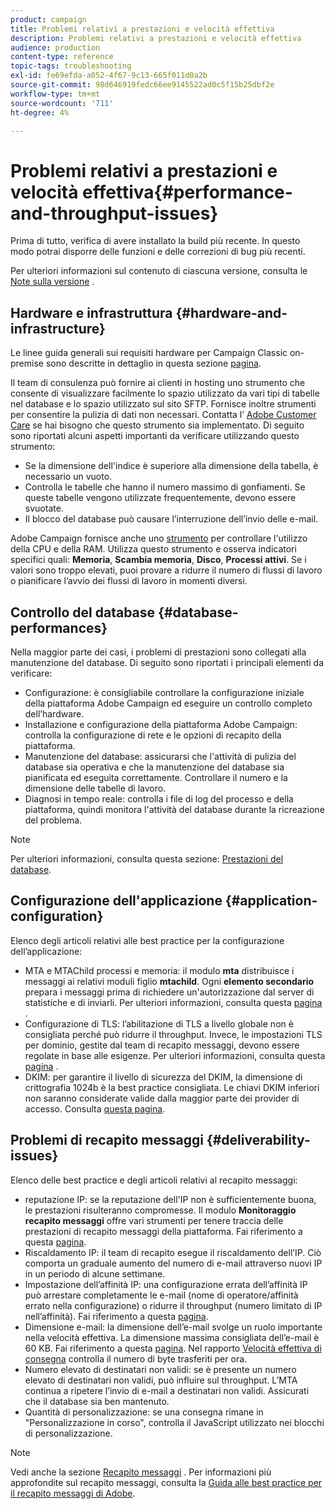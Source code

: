 ```yaml
---
product: campaign
title: Problemi relativi a prestazioni e velocità effettiva
description: Problemi relativi a prestazioni e velocità effettiva
audience: production
content-type: reference
topic-tags: troubleshooting
exl-id: fe69efda-a052-4f67-9c13-665f011d0a2b
source-git-commit: 98d646919fedc66ee9145522ad0c5f15b25dbf2e
workflow-type: tm+mt
source-wordcount: '711'
ht-degree: 4%

---
```


# Problemi relativi a prestazioni e velocità effettiva{#performance-and-throughput-issues}

Prima di tutto, verifica di avere installato la build più recente. In questo modo potrai disporre delle funzioni e delle correzioni di bug più recenti.

Per ulteriori informazioni sul contenuto di ciascuna versione, consulta le [Note sulla versione](../../rn/using/latest-release.md) .

## Hardware e infrastruttura {#hardware-and-infrastructure}

Le linee guida generali sui requisiti hardware per Campaign Classic on-premise sono descritte in dettaglio in questa sezione [pagina](https://helpx.adobe.com/it/campaign/kb/hardware-sizing-guide.html).

Il team di consulenza può fornire ai clienti in hosting uno strumento che consente di visualizzare facilmente lo spazio utilizzato da vari tipi di tabelle nel database e lo spazio utilizzato sul sito SFTP. Fornisce inoltre strumenti per consentire la pulizia di dati non necessari. Contatta l’ [Adobe Customer Care](https://helpx.adobe.com/it/enterprise/admin-guide.html/enterprise/using/support-for-experience-cloud.ug.html) se hai bisogno che questo strumento sia implementato. Di seguito sono riportati alcuni aspetti importanti da verificare utilizzando questo strumento:

* Se la dimensione dell&#39;indice è superiore alla dimensione della tabella, è necessario un vuoto.
* Controlla le tabelle che hanno il numero massimo di gonfiamenti. Se queste tabelle vengono utilizzate frequentemente, devono essere svuotate.
* Il blocco del database può causare l’interruzione dell’invio delle e-mail.

Adobe Campaign fornisce anche uno [strumento](../../production/using/monitoring-processes.md#manual-monitoring) per controllare l&#39;utilizzo della CPU e della RAM. Utilizza questo strumento e osserva indicatori specifici quali: **Memoria**, **Scambia memoria**, **Disco**, **Processi attivi**. Se i valori sono troppo elevati, puoi provare a ridurre il numero di flussi di lavoro o pianificare l’avvio dei flussi di lavoro in momenti diversi.

## Controllo del database {#database-performances}

Nella maggior parte dei casi, i problemi di prestazioni sono collegati alla manutenzione del database. Di seguito sono riportati i principali elementi da verificare:

* Configurazione: è consigliabile controllare la configurazione iniziale della piattaforma Adobe Campaign ed eseguire un controllo completo dell’hardware.
* Installazione e configurazione della piattaforma Adobe Campaign: controlla la configurazione di rete e le opzioni di recapito della piattaforma.
* Manutenzione del database: assicurarsi che l&#39;attività di pulizia del database sia operativa e che la manutenzione del database sia pianificata ed eseguita correttamente. Controllare il numero e la dimensione delle tabelle di lavoro.
* Diagnosi in tempo reale: controlla i file di log del processo e della piattaforma, quindi monitora l&#39;attività del database durante la ricreazione del problema.

>[!NOTE]
>
>Per ulteriori informazioni, consulta questa sezione: [Prestazioni del database](../../production/using/database-performances.md).

## Configurazione dell&#39;applicazione {#application-configuration}

Elenco degli articoli relativi alle best practice per la configurazione dell’applicazione:

* MTA e MTAChild processi e memoria: il modulo **mta** distribuisce i messaggi ai relativi moduli figlio **mtachild**. Ogni **elemento secondario** prepara i messaggi prima di richiedere un&#39;autorizzazione dal server di statistiche e di inviarli. Per ulteriori informazioni, consulta questa [pagina](../../installation/using/email-deliverability.md) .
* Configurazione di TLS: l’abilitazione di TLS a livello globale non è consigliata perché può ridurre il throughput. Invece, le impostazioni TLS per dominio, gestite dal team di recapito messaggi, devono essere regolate in base alle esigenze. Per ulteriori informazioni, consulta questa [pagina](../../installation/using/email-deliverability.md#mx-configuration) .
* DKIM: per garantire il livello di sicurezza del DKIM, la dimensione di crittografia 1024b è la best practice consigliata. Le chiavi DKIM inferiori non saranno considerate valide dalla maggior parte dei provider di accesso. Consulta [questa pagina](https://experienceleague.adobe.com/docs/deliverability-learn/deliverability-best-practice-guide/transition-process/infrastructure.html#authentication).

## Problemi di recapito messaggi {#deliverability-issues}

Elenco delle best practice e degli articoli relativi al recapito messaggi:

* reputazione IP: se la reputazione dell&#39;IP non è sufficientemente buona, le prestazioni risulteranno compromesse. Il modulo **Monitoraggio recapito messaggi** offre vari strumenti per tenere traccia delle prestazioni di recapito messaggi della piattaforma. Fai riferimento a questa [pagina](../../delivery/using/monitoring-deliverability.md).
* Riscaldamento IP: il team di recapito esegue il riscaldamento dell’IP. Ciò comporta un graduale aumento del numero di e-mail attraverso nuovi IP in un periodo di alcune settimane.
* Impostazione dell’affinità IP: una configurazione errata dell’affinità IP può arrestare completamente le e-mail (nome di operatore/affinità errato nella configurazione) o ridurre il throughput (numero limitato di IP nell’affinità). Fai riferimento a questa [pagina](../../installation/using/email-deliverability.md#list-of-ip-addresses-to-use).
* Dimensione e-mail: la dimensione dell’e-mail svolge un ruolo importante nella velocità effettiva. La dimensione massima consigliata dell’e-mail è 60 KB. Fai riferimento a questa [pagina](https://helpx.adobe.com/legal/product-descriptions/campaign.html). Nel rapporto [Velocità effettiva di consegna](../../reporting/using/global-reports.md#delivery-throughput) controlla il numero di byte trasferiti per ora.
* Numero elevato di destinatari non validi: se è presente un numero elevato di destinatari non validi, può influire sul throughput. L’MTA continua a ripetere l’invio di e-mail a destinatari non validi. Assicurati che il database sia ben mantenuto.
* Quantità di personalizzazione: se una consegna rimane in &quot;Personalizzazione in corso&quot;, controlla il JavaScript utilizzato nei blocchi di personalizzazione.

>[!NOTE]
>
>Vedi anche la sezione [Recapito messaggi](../../delivery/using/about-deliverability.md) . Per informazioni più approfondite sul recapito messaggi, consulta la [Guida alle best practice per il recapito messaggi di Adobe](https://experienceleague.adobe.com/docs/deliverability-learn/deliverability-best-practice-guide/introduction.html?lang=it).
